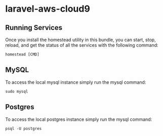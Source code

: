 # laravel-aws-cloud9

## Running Services

Once you install the homestead utility in this bundle, you can start, stop, reload, and
get the status of all the services with the following command:

```
homestead [CMD]
```

## MySQL

To access the local mysql instance simply run the mysql command: 

```
sudo mysql
```

## Postgres

To access the local postgres instance simply run the mysql command:

```
psql -U postgres
```
